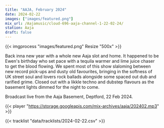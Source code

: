 ```yaml
---
title: "AAJA, February 2024"
date: 2024-02-22
images: ["images/featured.png"]
mix_url: /Aajamusic/cloud-696-aaja-channel-1-22-02-24/
station: Aaja
draft: false
---
```


{{< imgprocess "images/featured.png" Resize "500x" >}}

Back inna new year with a whole new Aaja slot and home. It happened to be Ewen's birthday who set pace with a tequila warmer and lime juice chaser to get the blood flowing. We spent most of this show slaloming between new record pick-ups and dusty old favourites, bringing in the softness of UK street soul and lovers rock ballads alongside some spaced out dub and rarified grime. Closed out with a likkle techno and dubstep flavours as the basement lights dimmed for the night to come.

Broadcast live from the Aaja Basement, Deptford, 22 Feb 2024.

{{< player "https://storage.googleapis.com/mix-archives/aaja/202402.mp3" >}}

{{< tracklist "data/tracklists/2024-02-22.csv" >}}
